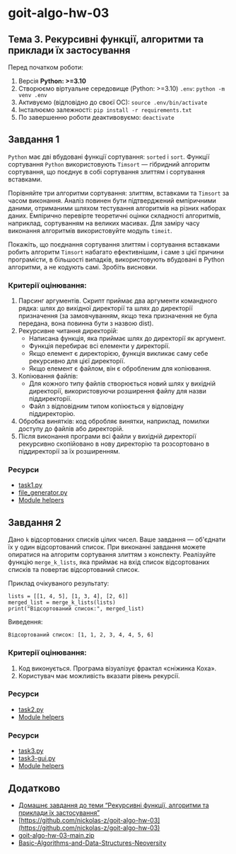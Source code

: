 # goit-algo-hw-03
## Тема 3. Рекурсивні функції, алгоритми та приклади їх застосування

Перед початком роботи:
1. Версія **Python: >=3.10**
2. Cтворюємо віртуальне середовище (Python: >=3.10) `.env`: `python -m venv .env`
3. Активуємо (відповідно до своєї ОС): `source .env/bin/activate`
4. Інсталюємо залежності: `pip install -r requirements.txt`
5. По завершенню роботи деактивовуємо: `deactivate`

## Завдання 1
`Python` має дві вбудовані функції сортування: `sorted` і `sort`. Функції сортування `Python` використовують `Timsort` — гібридний алгоритм сортування, що поєднує в собі сортування злиттям і сортування вставками.

Порівняйте три алгоритми сортування: злиттям, вставками та `Timsort` за часом виконання. Аналіз повинен бути підтверджений емпіричними даними, отриманими шляхом тестування алгоритмів на різних наборах даних. Емпірично перевірте теоретичні оцінки складності алгоритмів, наприклад, сортуванням на великих масивах. Для заміру часу виконання алгоритмів використовуйте модуль `timeit`.

Покажіть, що поєднання сортування злиттям і сортування вставками робить алгоритм `Timsort` набагато ефективнішим, і саме з цієї причини програмісти, в більшості випадків, використовують вбудовані в Python алгоритми, а не кодують самі. Зробіть висновки.




### Критерії оцінювання:
1. Парсинг аргументів. Скрипт приймає два аргументи командного рядка: шлях до вихідної директорії та шлях до директорії призначення (за замовчуванням, якщо тека призначення не була передана, вона повинна бути з назвою dist).
2. Рекурсивне читання директорій:
    - Написана функція, яка приймає шлях до директорії як аргумент.
    - Функція перебирає всі елементи у директорії.
    - Якщо елемент є директорією, функція викликає саму себе рекурсивно для цієї директорії.
    - Якщо елемент є файлом, він є обробленим для копіювання.
3. Копіювання файлів:
    - Для кожного типу файлів створюється новий шлях у вихідній директорії, використовуючи розширення файлу для назви піддиректорії.
    - Файл з відповідним типом копіюється у відповідну піддиректорію.
4. Обробка винятків: код обробляє винятки, наприклад, помилки доступу до файлів або директорій.
5. Після виконання програми всі файли у вихідній директорії рекурсивно скопійовано в нову директорію та розсортовано в піддиректорії за їх розширенням.

### Ресурси
- [task1.py](./task1.py)
- [file_generator.py](./file_generator.py)
- [Module helpers](./helpers)

## Завдання 2
Дано `k` відсортованих списків цілих чисел. Ваше завдання — об'єднати їх у один відсортований список. При виконанні завдання можете опиратися на алгоритм сортування злиттям з конспекту. Реалізуйте функцію `merge_k_lists`, яка приймає на вхід список відсортованих списків та повертає відсортований список.

Приклад очікуваного результату:
```
lists = [[1, 4, 5], [1, 3, 4], [2, 6]]
merged_list = merge_k_lists(lists)
print("Відсортований список:", merged_list)
```
Виведення:
```
Відсортований список: [1, 1, 2, 3, 4, 4, 5, 6]
```
### Критерії оцінювання:
1. Код виконується. Програма візуалізує фрактал «сніжинка Коха».
2. Користувач має можливість вказати рівень рекурсії.

### Ресурси
- [task2.py](./task2.py)
- [Module helpers](./helpers)


### Ресурси
- [task3.py](./task3.py)
- [task3-gui.py](./task3-gui.py)
- [Module helpers](./helpers)


## Додатково
- [Домашнє завдання до теми “Рекурсивні функції, алгоритми та приклади їх застосування”](https://www.edu.goit.global/uk/learn/24858703/19646173/19646405/homework)
- [https://github.com/nickolas-z/goit-algo-hw-03](https://github.com/nickolas-z/goit-algo-hw-03)
- [goit-algo-hw-03-main.zip]()
- [Basic-Algorithms-and-Data-Structures-Neoversity](https://github.com/nickolas-z/Basic-Algorithms-and-Data-Structures-Neoversity)